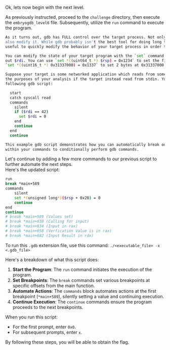 Ok, lets now begin with the next level.  

As previously instructed, proceed to the `challenge` directory, then execute the `embryogdb_level6` file. Subsequently, utilize the `run` command to execute the program.  

```bash
As it turns out, gdb has FULL control over the target process. Not only can you analyze the program's state, but you can
also modify it. While gdb probably isn't the best tool for doing long term maintenance on a program, sometimes it can be
useful to quickly modify the behavior of your target process in order to more easily analyze it.

You can modify the state of your target program with the `set` command. For example, you can use `set $rdi = 0` to zero
out $rdi. You can use `set *((uint64_t *) $rsp) = 0x1234` to set the first value on the stack to 0x1234. You can use
`set *((uint16_t *) 0x31337000) = 0x1337` to set 2 bytes at 0x31337000 to 0x1337.

Suppose your target is some networked application which reads from some socket on fd 42. Maybe it would be easier for
the purposes of your analysis if the target instead read from stdin. You could achieve something like that with the
following gdb script:

  start
  catch syscall read
  commands
    silent
    if ($rdi == 42)
      set $rdi = 0
    end
    continue
  end
  continue

This example gdb script demonstrates how you can automatically break on system calls, and how you can use conditions
within your commands to conditionally perform gdb commands.
```
Let's continue by adding a few more commands to our previous script to further automate the next steps.  
Here's the updated script:
```sh
run
break *main+589
commands
    silent
    set *(unsigned long*)($rsp + 0x28) = 0
    continue
end
continue
# break *main+589 (Values set)
# break *main+630 (Calling for input)
# break *main+634 (Input in rax)
# break *main+658 (Verfication Value is in rax)
# break *main+682 (Input Result in rdx)
```

To run this `.gdb` extension file, use this command: `./<executable_file> -x <.gdb_file>`  

Here's a breakdown of what this script does:
1. **Start the Program**: The `run` command initiates the execution of the program.
2. **Set Breakpoints**: The `break` commands set various breakpoints at specific offsets from the main function.
3. **Automate Actions**: The `commands` block automates actions at the first breakpoint (`*main+589`), silently setting a value and continuing execution.
4. **Continue Execution**: The `continue` commands ensure the program proceeds to the next breakpoints.

When you run this script:
- For the first prompt, enter `0x0`.
- For subsequent prompts, enter `x`.

By following these steps, you will be able to obtain the flag.
<!-- Flag: ~pwn.college{MUmuZOepSOT2ANvKPLEmx311MP7.0VO0IDL4UDOzQzW}~ -->